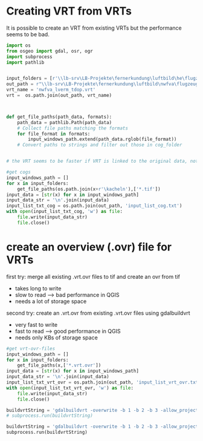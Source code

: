 # Creating VRT from VRTs

It is possible to create an VRT from existing VRTs but the performance seems to be bad.

```python
import os
from osgeo import gdal, osr, ogr
import subprocess
import pathlib


input_folders = [r'\\lb-srv\LB-Projekte\fernerkundung\luftbild\he\flugzeug\2022\he_lverm\tdop\daten', r'\\lb-srv\LB-Projekte\fernerkundung\luftbild\he\flugzeug\2023\he_lverm\tdop\daten', r'\\lb-srv\LB-Projekte\fernerkundung\luftbild\ni\flugzeug\2021\ni_lverm\tdop\daten', r'\\lb-srv\LB-Projekte\fernerkundung\luftbild\ni\flugzeug\2022\ni_lverm\tdop\daten', r'\\lb-srv\LB-Projekte\fernerkundung\luftbild\ni\flugzeug\2023\ni_lverm\tdop\daten', r'\\lb-srv\LB-Projekte\fernerkundung\luftbild\ni\flugzeug\2024\ni_lverm\tdop\daten', r'\\lb-srv\LB-Projekte\fernerkundung\luftbild\sh\flugzeug\2021\sh_lverm\tdop\daten', r'\\lb-srv\LB-Projekte\fernerkundung\luftbild\sh\flugzeug\2022\sh_lverm\tdop\daten', r'\\lb-srv\LB-Projekte\fernerkundung\luftbild\st\flugzeug\2022\st_lverm\tdop\daten', r'\\lb-srv\LB-Projekte\fernerkundung\luftbild\st\flugzeug\2023\st_lverm\tdop\daten']
out_path = r"\\lb-srv\LB-Projekte\fernerkundung\luftbild\nwfva\flugzeug\2024\lverm\tdop\daten"
vrt_name = 'nwfva_lverm_tdop.vrt'
vrt =  os.path.join(out_path, vrt_name)



def get_file_paths(path_data, formats):
    path_data = pathlib.Path(path_data)
    # Collect file paths matching the formats
    for file_format in formats:
        input_windows_path.extend(path_data.rglob(file_format))
    # Convert paths to strings and filter out those in cog_folder


# the VRT seems to be faster if VRT is linked to the original data, not to the existing sub-VRTs

#get cogs
input_windows_path = []
for x in input_folders:
    get_file_paths(os.path.join(x+r'\kacheln'),['*.tif'])
input_data = [str(x) for x in input_windows_path]
input_data_str = '\n'.join(input_data)
input_list_txt_cog = os.path.join(out_path, 'input_list_cog.txt')
with open(input_list_txt_cog, 'w') as file:
    file.write(input_data_str)
    file.close()
```
# create an overview (.ovr) file for VRTs

first try: merge all existing .vrt.ovr files to tif and create an ovr from tif 
  - takes long to write 
  - slow to read --> bad performance in QGIS
  - needs a lot of storage space

second try: create an .vrt.ovr from existing .vrt.ovr files using gdalbuildvrt
  - very fast to write
  - fast to read  --> good performance in QGIS
  - needs only KBs of storage space


```python
#get vrt-ovr-files
input_windows_path = []
for x in input_folders:
    get_file_paths(x,['*.vrt.ovr'])
input_data = [str(x) for x in input_windows_path]
input_data_str = '\n'.join(input_data)
input_list_txt_vrt_ovr = os.path.join(out_path, 'input_list_vrt_ovr.txt')
with open(input_list_txt_vrt_ovr, 'w') as file:
    file.write(input_data_str)
    file.close()

buildvrtString = 'gdalbuildvrt -overwrite -b 1 -b 2 -b 3 -allow_projection_difference -input_file_list '+ input_list_txt_cog + ' ' + vrt
# subprocess.run(buildvrtString)

buildvrtString = 'gdalbuildvrt -overwrite -b 1 -b 2 -b 3 -allow_projection_difference -input_file_list '+ input_list_txt_vrt_ovr + ' ' + vrt + '.ovr'
subprocess.run(buildvrtString)

```

